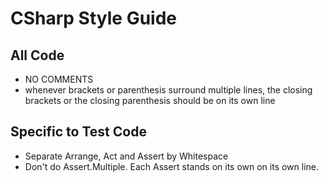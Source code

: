 # CSharp Style Guide

## All Code
- NO COMMENTS
- whenever brackets or parenthesis surround multiple lines, the closing brackets or the closing parenthesis should be on its own line 


## Specific to Test Code
- Separate Arrange, Act and Assert by Whitespace
- Don't do Assert.Multiple. Each Assert stands on its own on its own line.
